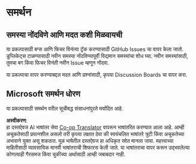 <!--
CO_OP_TRANSLATOR_METADATA:
{
  "original_hash": "fdfc08baee91e402938a2b1f94fe0949",
  "translation_date": "2025-08-26T11:16:22+00:00",
  "source_file": "etc/SUPPORT.md",
  "language_code": "mr"
}
-->
# समर्थन

## समस्या नोंदविणे आणि मदत कशी मिळवायची  

या प्रकल्पासाठी बग्स आणि फिचर विनंत्या ट्रॅक करण्यासाठी GitHub Issues चा वापर केला जातो. डुप्लिकेट्स टाळण्यासाठी नवीन समस्या नोंदविण्यापूर्वी विद्यमान समस्यांचा शोध घ्या. नवीन समस्यांसाठी, तुमचा बग किंवा फिचर विनंती नवीन Issue म्हणून नोंदवा.

या प्रकल्पाचा वापर करण्याबद्दल मदत आणि प्रश्नांसाठी, कृपया Discussion Boards चा वापर करा.

## Microsoft समर्थन धोरण  

या प्रकल्पासाठी समर्थन वरील सूचीबद्ध संसाधनांपुरते मर्यादित आहे.

**अस्वीकरण**:  
हा दस्तऐवज AI भाषांतर सेवा [Co-op Translator](https://github.com/Azure/co-op-translator) वापरून भाषांतरित करण्यात आला आहे. आम्ही अचूकतेसाठी प्रयत्नशील असलो तरी कृपया लक्षात ठेवा की स्वयंचलित भाषांतरे त्रुटी किंवा अचूकतेच्या अभावाने युक्त असू शकतात. मूळ भाषेतील दस्तऐवज हा अधिकृत स्रोत मानला जावा. महत्त्वाच्या माहितीसाठी व्यावसायिक मानवी भाषांतराची शिफारस केली जाते. या भाषांतराचा वापर करून उद्भवलेल्या कोणत्याही गैरसमज किंवा चुकीच्या अर्थासाठी आम्ही जबाबदार नाही.